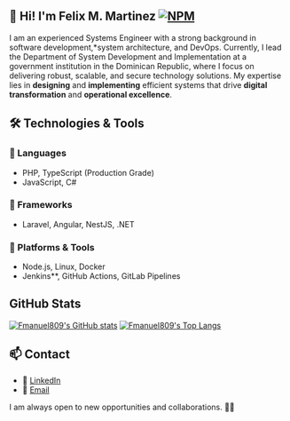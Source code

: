 ## 👋 Hi! I'm Felix M. Martinez [![NPM](https://img.shields.io/badge/NPM-%23CB3837.svg?style=flat&logo=npm&logoColor=white)](https://www.npmjs.com/~fmanuel809)

I am an experienced Systems Engineer with a strong background in software development,*system architecture, and DevOps. Currently, I lead the Department of System Development and Implementation at a government institution in the Dominican Republic, where I focus on delivering robust, scalable, and secure technology solutions. My expertise lies in **designing** and **implementing** efficient systems that drive **digital transformation** and **operational excellence**.

## 🛠️ Technologies & Tools

### 🔹 Languages
- PHP, TypeScript (Production Grade)
- JavaScript, C#

### 🔹 Frameworks
- Laravel, Angular, NestJS, .NET

### 🔹 Platforms & Tools
- Node.js, Linux, Docker
- Jenkins**, GitHub Actions, GitLab Pipelines

## GitHub Stats
[![Fmanuel809's GitHub stats](https://github-readme-stats.vercel.app/api?username=fmanuel809&show_icons=true&show=reviews,discussions_started,discussions_answered,prs_merged,prs_merged_percentage)](https://github.com/anuraghazra/github-readme-stats)
[![Fmanuel809's Top Langs](https://github-readme-stats.vercel.app/api/top-langs/?username=Fmanuel809&layout=donut&hide=css,html&langs_count=10)](https://github.com/anuraghazra/github-readme-stats)

## 📫 Contact
- 💼 [LinkedIn](https://www.linkedin.com/in/felixmanuelmartinez)
- 📧 [Email](felixmanuel396@gmail.com)

I am always open to new opportunities and collaborations. 🚀✨
